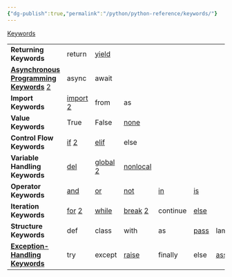 ```yaml
---
{"dg-publish":true,"permalink":"/python/python-reference/keywords/"}
---
```



 [Keywords ](https://realpython.com/python-keywords/)

|                                                                                                                                     |                                                                                                                                                                                                           |                                                                                                                                  |                                                                                                                                          |                                                  |                                                                                         |                                                           |
| ----------------------------------------------------------------------------------------------------------------------------------- | --------------------------------------------------------------------------------------------------------------------------------------------------------------------------------------------------------- | -------------------------------------------------------------------------------------------------------------------------------- | ---------------------------------------------------------------------------------------------------------------------------------------- | ------------------------------------------------ | --------------------------------------------------------------------------------------- | --------------------------------------------------------- |
| **Returning Keywords**                                                                                                              | return                                                                                                                                                                                                    | [yield](https://realpython.com/introduction-to-python-generators/)                                                               |                                                                                                                                          |                                                  |                                                                                         |                                                           |
| [**Asynchronous Programming Keywords**](https://realpython.com/async-io-python/) [2](https://realpython.com/python-async-features/) | async                                                                                                                                                                                                     | await                                                                                                                            |                                                                                                                                          |                                                  |                                                                                         |                                                           |
| **Import Keywords**                                                                                                                 | [import](https://realpython.com/python-import/) [2](https://realpython.com/python-modules-packages/#the-import-statement)                                                                                 | from                                                                                                                             | as                                                                                                                                       |                                                  |                                                                                         |                                                           |
| **Value Keywords**                                                                                                                  | True                                                                                                                                                                                                      | False                                                                                                                            | [none](https://realpython.com/null-in-python/)                                                                                           |                                                  |                                                                                         |                                                           |
| **Control Flow Keywords**                                                                                                           | [if](https://realpython.com/python-conditional-statements/#introduction-to-the-if-statement)  [2](https://realpython.com/python-conditional-statements/#conditional-expressions-pythons-ternary-operator) | [elif](https://realpython.com/python-conditional-statements/#the-else-and-elif-clauses)                                          | else                                                                                                                                     |                                                  |                                                                                         |                                                           |
| **Variable Handling Keywords**                                                                                                      | [del](https://realpython.com/python-del-statement/)                                                                                                                                                       | [global](https://realpython.com/python-async-features/) [2](https://realpython.com/python-scope-legb-rule/#the-global-statement) | [nonlocal](https://realpython.com/python-scope-legb-rule/#the-nonlocal-statement)                                                        |                                                  |                                                                                         |                                                           |
| **Operator Keywords**                                                                                                               | [and](https://realpython.com/python-and-operator/)                                                                                                                                                        | [or](https://realpython.com/python-or-operator/)                                                                                 | [not](https://realpython.com/python-not-operator/)                                                                                       | [in](https://realpython.com/python-in-operator/) | [is](https://realpython.com/python-is-identity-vs-equality/)                            |                                                           |
| **Iteration Keywords**                                                                                                              | [for](https://realpython.com/python-for-loop/) [2](https://en.wikipedia.org/wiki/Foreach_loop)                                                                                                            | [while](https://realpython.com/python-while-loop/)                                                                               | [break](https://realpython.com/python-while-loop/#the-python-break-and-continue-statements) [2](https://realpython.com/python-do-while/) | continue                                         | [else](https://realpython.com/python-conditional-statements/#the-else-and-elif-clauses) |                                                           |
| **Structure Keywords**                                                                                                              | def                                                                                                                                                                                                       | class                                                                                                                            | with                                                                                                                                     | as                                               | [pass](https://realpython.com/python-pass/)                                             | lambda                                                    |
| [**Exception-Handling Keywords**](https://realpython.com/python-exceptions/)                                                        | try                                                                                                                                                                                                       | except                                                                                                                           | [raise](https://realpython.com/python-raise-exception/)                                                                                  | finally                                          | else                                                                                    | [assert](https://realpython.com/python-assert-statement/) |
